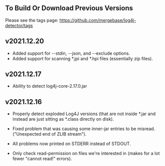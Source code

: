 
## To Build Or Download Previous Versions

Please see the tags page: https://github.com/mergebase/log4j-detector/tags

## v2021.12.20

- Added support for --stdin, --json, and --exclude options.
- Added support for scanning *.jpi and *.hpi files (essentially zip files).

## v2021.12.17

- Ability to detect log4j-core-2.17.0.jar 

## v2021.12.16

- Properly detect exploded Log4J versions (that are not inside *.jar and instead are just sitting as *.class directly on disk).

- Fixed problem that was causing some inner-jar entries to be misread. ("Unexpected end of ZLIB stream").

- All problems now printed on STDERR instead of STDOUT.

- Only check read-permission on files we're interested in (makes for a lot fewer "cannot read!" errors).



